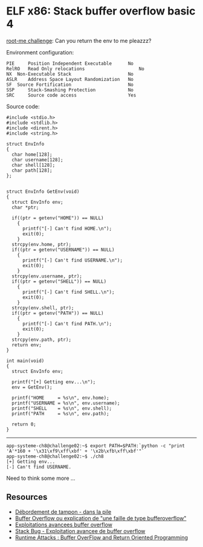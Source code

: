 # ELF x86: Stack buffer overflow basic 4

[root-me challenge](https://www.root-me.org/en/Challenges/App-System/ELF-x86-Stack-buffer-overflow-basic-4): Can you return the env to me pleazzz? 

Environment configuration:

```text
PIE 	Position Independent Executable 	 No 
RelRO 	Read Only relocations 	                 No 
NX 	Non-Executable Stack 	                 No 
ASLR 	Address Space Layout Randomization 	 No 
SF 	Source Fortification 	                 No 
SSP 	Stack-Smashing Protection 	         No 
SRC 	Source code access 	                 Yes 
```

Source code:

```text
#include <stdio.h>
#include <stdlib.h>
#include <dirent.h>
#include <string.h>
 
struct EnvInfo
{
  char home[128];
  char username[128];
  char shell[128];  
  char path[128];  
};
 
 
struct EnvInfo GetEnv(void)
{
  struct EnvInfo env;
  char *ptr;
   
  if((ptr = getenv("HOME")) == NULL)
    {
      printf("[-] Can't find HOME.\n");
      exit(0);
    }
  strcpy(env.home, ptr);
  if((ptr = getenv("USERNAME")) == NULL)
    {
      printf("[-] Can't find USERNAME.\n");
      exit(0);
    }
  strcpy(env.username, ptr);
  if((ptr = getenv("SHELL")) == NULL)
    {
      printf("[-] Can't find SHELL.\n");
      exit(0);
    }
  strcpy(env.shell, ptr);
  if((ptr = getenv("PATH")) == NULL)
    {
      printf("[-] Can't find PATH.\n");
      exit(0);
    }
  strcpy(env.path, ptr);
  return env;
}
 
int main(void)
{
  struct EnvInfo env;
   
  printf("[+] Getting env...\n");
  env = GetEnv();
   
  printf("HOME     = %s\n", env.home);
  printf("USERNAME = %s\n", env.username);
  printf("SHELL    = %s\n", env.shell);
  printf("PATH     = %s\n", env.path);
   
  return 0;  
}
```

----

```text
app-systeme-ch8@challenge02:~$ export PATH=$PATH:`python -c "print 'A'*160 + '\x31\xf9\xff\xbf' + '\x2b\xfb\xff\xbf'"`
app-systeme-ch8@challenge02:~$ ./ch8
[+] Getting env...
[-] Can't find USERNAME.
```

Need to think some more ...

## Resources

* [Débordement de tampon - dans la pile](https://www.root-me.org/spip.php?article807)
* [Buffer Overflow ou explication de "une faille de type bufferoverflow"](https://www.youtube.com/watch?v=u-OZQkv2ebw)
* [Exploitations avancees buffer overflow](https://repository.root-me.org/Exploitation%20-%20Syst%C3%A8me/Unix/FR%20-%20Exploitations%20avancees%20buffer%20overflow.pdf)
* [Stack Bug - Exploitation avancee de buffer overflow](https://repository.root-me.org/Exploitation%20-%20Syst%C3%A8me/Unix/FR%20-%20Stack%20Bug%20-%20Exploitation%20avancee%20de%20buffer%20overflow.pdf)
* [Runtime Attacks : Buffer OverFlow and Return Oriented Programming](https://repository.root-me.org/Exploitation%20-%20Syst%C3%A8me/Unix/EN%20-%20Runtime%20Attacks%20:%20Buffer%20OverFlow%20and%20Return%20Oriented%20Programming.pdf)
